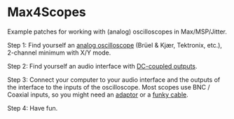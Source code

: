 # Max4Scopes
Example patches for working with (analog) oscilloscopes in Max/MSP/Jitter.

Step 1: Find yourself an [analog oscilloscope](https://www.ebay.com/sch/i.html?_from=R40&_trksid=p2334524.m570.l1313&_nkw=analog+oscilloscope+working&_sacat=0&_odkw=analog+oscilloscope&_osacat=0) (Brüel & Kjær, Tektronix, etc.), 2-channel minimum with X/Y mode.

Step 2: Find yourself an audio interface with [DC-coupled outputs](https://www.sweetwater.com/sweetcare/articles/which-audio-interfaces-are-dc-coupled/).

Step 3: Connect your computer to your audio interface and the outputs of the interface to the inputs of the oscilloscope. Most scopes use BNC / Coaxial inputs, so you might need an [adaptor](https://www.amazon.com/Pomona-1297-Adapter-Phono-Plug/dp/B06Y1HDSCS/) or a [funky cable](https://www.ebay.com/itm/225089604432).

Step 4: Have fun.
